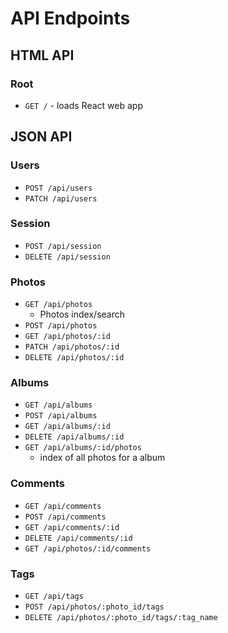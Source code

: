 # API Endpoints

## HTML API

### Root

- `GET /` - loads React web app

## JSON API

### Users

- `POST /api/users`
- `PATCH /api/users`

### Session

- `POST /api/session`
- `DELETE /api/session`

### Photos

- `GET /api/photos`
  - Photos index/search
- `POST /api/photos`
- `GET /api/photos/:id`
- `PATCH /api/photos/:id`
- `DELETE /api/photos/:id`

### Albums

- `GET /api/albums`
- `POST /api/albums`
- `GET /api/albums/:id`
- `DELETE /api/albums/:id`
- `GET /api/albums/:id/photos`
  - index of all photos for a album

### Comments

- `GET /api/comments`
- `POST /api/comments`
- `GET /api/comments/:id`
- `DELETE /api/comments/:id`
- `GET /api/photos/:id/comments`

### Tags

- `GET /api/tags`
- `POST /api/photos/:photo_id/tags`
- `DELETE /api/photos/:photo_id/tags/:tag_name`
